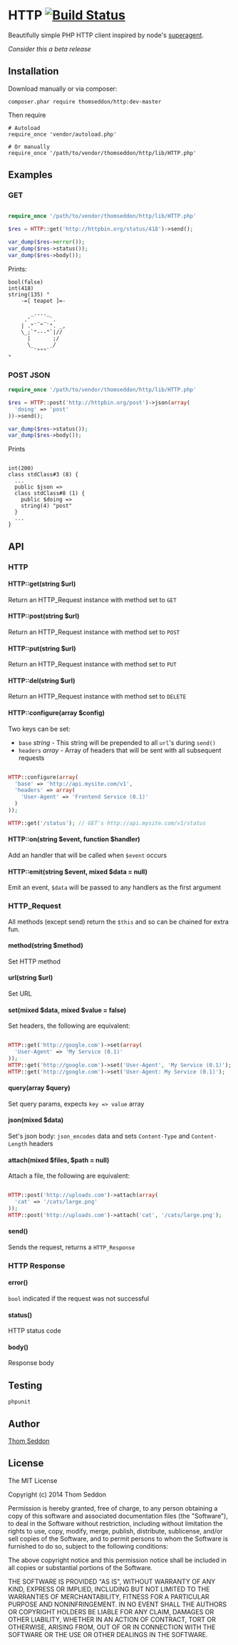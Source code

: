 
# HTTP [![Build Status](https://travis-ci.org/thomseddon/http.svg)](https://travis-ci.org/thomseddon/http)

Beautifully simple PHP HTTP client inspired by node's [superagent](https://github.com/visionmedia/superagent).

*Consider this a beta release*

## Installation

Download manually or via composer:

```
composer.phar require thomseddon/http:dev-master
```

Then require

```
# Autoload
require_once 'vendor/autoload.php'

# Or manually
require_once '/path/to/vendor/thomseddon/http/lib/HTTP.php'
```


## Examples

### GET

```php

require_once '/path/to/vendor/thomseddon/http/lib/HTTP.php'

$res = HTTP::get('http://httpbin.org/status/418')->send();

var_dump($res->error());
var_dump($res->status());
var_dump($res->body());
```

Prints:
```
bool(false)
int(418)
string(135) "
    -=[ teapot ]=-

       _...._
     .'  _ _ `.
    | ."` ^ `". _,
    \_;`"---"`|//
      |       ;/
      \_     _/
        `"""`
"
```

### POST JSON

```php
require_once '/path/to/vendor/thomseddon/http/lib/HTTP.php'

$res = HTTP::post('http://httpbin.org/post')->json(array(
  'doing' => 'post'
))->send();

var_dump($res->status());
var_dump($res->body());
```

Prints

```

int(200)
class stdClass#3 (8) {
  ...
  public $json =>
  class stdClass#8 (1) {
    public $doing =>
    string(4) "post"
  }
  ...
}
```

## API

### HTTP

#### HTTP::get(string $url)

Return an HTTP_Request instance with method set to `GET`

#### HTTP::post(string $url)

Return an HTTP_Request instance with method set to `POST`

#### HTTP::put(string $url)

Return an HTTP_Request instance with method set to `PUT`

#### HTTP::del(string $url)

Return an HTTP_Request instance with method set to `DELETE`

#### HTTP::configure(array $config)

Two keys can be set:

- `base` *string* - This string will be prepended to all `url`'s during `send()`
- `headers` *array* - Array of headers that will be sent with all subsequent requests

```php

HTTP::configure(array(
  'base' => 'http://api.mysite.com/v1',
  'headers' => array(
    'User-Agent' => 'Frontend Service (0.1)'
  )
));

HTTP::get('/status'); // GET's http://api.mysite.com/v1/status
```

#### HTTP::on(string $event, function $handler)

Add an handler that will be called when `$event` occurs

#### HTTP::emit(string $event, mixed $data = null)

Emit an event, `$data` will be passed to any handlers as the first argument

### HTTP_Request

All methods (except send) return the `$this` and so can be chained for extra fun.

#### method(string $method)

Set HTTP method

#### url(string $url)

Set URL

#### set(mixed $data, mixed $value = false)

Set headers, the following are equivalent:

```php

HTTP::get('http://google.com')->set(array(
  'User-Agent' => 'My Service (0.1)'
));
HTTP::get('http://google.com')->set('User-Agent', 'My Service (0.1)');
HTTP::get('http://google.com')->set('User-Agent: My Service (0.1)');

```

#### query(array $query)

Set query params, expects `key => value` array

#### json(mixed $data)

Set's json body: `json_encodes` data and sets `Content-Type` and `Content-Length` headers

#### attach(mixed $files, $path = null)

Attach a file, the following are equivalent:

```php

HTTP::post('http://uploads.com')->attach(array(
  'cat' => '/cats/large.png'
));
HTTP::post('http://uploads.com')->attach('cat', '/cats/large.png');
```

#### send()

Sends the request, returns a `HTTP_Response`

### HTTP Response

#### error()

`bool` indicated if the request was not successful

#### status()

HTTP status code

#### body()

Response body

## Testing

```
phpunit
```

## Author

[Thom Seddon](https://twitter.com/ThomSeddon)

## License

The MIT License

Copyright (c) 2014 Thom Seddon

Permission is hereby granted, free of charge, to any person obtaining a copy
of this software and associated documentation files (the "Software"), to deal
in the Software without restriction, including without limitation the rights
to use, copy, modify, merge, publish, distribute, sublicense, and/or sell
copies of the Software, and to permit persons to whom the Software is
furnished to do so, subject to the following conditions:

The above copyright notice and this permission notice shall be included in
all copies or substantial portions of the Software.

THE SOFTWARE IS PROVIDED "AS IS", WITHOUT WARRANTY OF ANY KIND, EXPRESS OR
IMPLIED, INCLUDING BUT NOT LIMITED TO THE WARRANTIES OF MERCHANTABILITY,
FITNESS FOR A PARTICULAR PURPOSE AND NONINFRINGEMENT. IN NO EVENT SHALL THE
AUTHORS OR COPYRIGHT HOLDERS BE LIABLE FOR ANY CLAIM, DAMAGES OR OTHER
LIABILITY, WHETHER IN AN ACTION OF CONTRACT, TORT OR OTHERWISE, ARISING FROM,
OUT OF OR IN CONNECTION WITH THE SOFTWARE OR THE USE OR OTHER DEALINGS IN
THE SOFTWARE.
